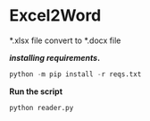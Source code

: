 # Excel2Word
*.xlsx file convert to *.docx file

**_installing requirements_.**
```python
python -m pip install -r reqs.txt
```

**Run the script**
```python
python reader.py
```
